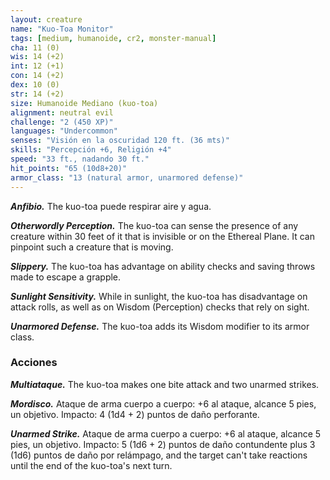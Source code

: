 ```yaml
---
layout: creature
name: "Kuo-Toa Monitor"
tags: [medium, humanoide, cr2, monster-manual]
cha: 11 (0)
wis: 14 (+2)
int: 12 (+1)
con: 14 (+2)
dex: 10 (0)
str: 14 (+2)
size: Humanoide Mediano (kuo-toa)
alignment: neutral evil
challenge: "2 (450 XP)"
languages: "Undercommon"
senses: "Visión en la oscuridad 120 ft. (36 mts)"
skills: "Percepción +6, Religión +4"
speed: "33 ft., nadando 30 ft."
hit_points: "65 (10d8+20)"
armor_class: "13 (natural armor, unarmored defense)"
---
```


***Anfibio.*** The kuo-toa puede respirar aire y agua.

***Otherwordly Perception.*** The kuo-toa can sense the presence of any creature within 30 feet of it that is invisible or on the Ethereal Plane. It can pinpoint such a creature that is moving.

***Slippery.*** The kuo-toa has advantage on ability checks and saving throws made to escape a grapple.

***Sunlight Sensitivity.*** While in sunlight, the kuo-toa has disadvantage on attack rolls, as well as on Wisdom (Perception) checks that rely on sight.

***Unarmored Defense.*** The kuo-toa adds its Wisdom modifier to its armor class.

### Acciones

***Multiataque.*** The kuo-toa makes one bite attack and two unarmed strikes.

***Mordisco.*** Ataque de arma cuerpo a cuerpo: +6 al ataque, alcance 5 pies, un objetivo. Impacto: 4 (1d4 + 2) puntos de daño perforante.

***Unarmed Strike.*** Ataque de arma cuerpo a cuerpo: +6 al ataque, alcance 5 pies, un objetivo. Impacto: 5 (1d6 + 2) puntos de daño contundente plus 3 (1d6) puntos de daño por relámpago, and the target can't take reactions until the end of the kuo-toa's next turn.